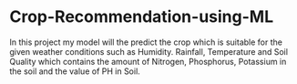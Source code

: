 # Crop-Recommendation-using-ML
In this project my model will the predict the crop which is suitable for the given weather conditions such as Humidity. Rainfall, Temperature and Soil Quality which contains the amount of Nitrogen, Phosphorus, Potassium in the soil and the value of PH in Soil.
